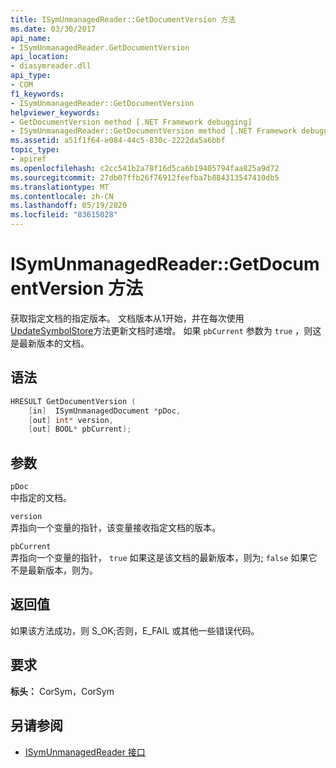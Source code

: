 ```yaml
---
title: ISymUnmanagedReader::GetDocumentVersion 方法
ms.date: 03/30/2017
api_name:
- ISymUnmanagedReader.GetDocumentVersion
api_location:
- diasymreader.dll
api_type:
- COM
f1_keywords:
- ISymUnmanagedReader::GetDocumentVersion
helpviewer_keywords:
- GetDocumentVersion method [.NET Framework debugging]
- ISymUnmanagedReader::GetDocumentVersion method [.NET Framework debugging]
ms.assetid: a51f1f64-e084-44c5-830c-2222da5a6bbf
topic_type:
- apiref
ms.openlocfilehash: c2cc541b2a78f16d5ca6b19405794faa825a9d72
ms.sourcegitcommit: 27db07ffb26f76912feefba7b884313547410db5
ms.translationtype: MT
ms.contentlocale: zh-CN
ms.lasthandoff: 05/19/2020
ms.locfileid: "83615028"
---
```

# <a name="isymunmanagedreadergetdocumentversion-method"></a>ISymUnmanagedReader::GetDocumentVersion 方法
获取指定文档的指定版本。 文档版本从1开始，并在每次使用[UpdateSymbolStore](isymunmanagedreader-updatesymbolstore-method.md)方法更新文档时递增。 如果 `pbCurrent` 参数为 `true` ，则这是最新版本的文档。  
  
## <a name="syntax"></a>语法  
  
```cpp  
HRESULT GetDocumentVersion (  
    [in]  ISymUnmanagedDocument *pDoc,  
    [out] int* version,  
    [out] BOOL* pbCurrent);  
```  
  
## <a name="parameters"></a>参数  
 `pDoc`  
 中指定的文档。  
  
 `version`  
 弄指向一个变量的指针，该变量接收指定文档的版本。  
  
 `pbCurrent`  
 弄指向一个变量的指针， `true` 如果这是该文档的最新版本，则为; `false` 如果它不是最新版本，则为。  
  
## <a name="return-value"></a>返回值  
 如果该方法成功，则 S_OK;否则，E_FAIL 或其他一些错误代码。  
  
## <a name="requirements"></a>要求  
 **标头：** CorSym，CorSym  
  
## <a name="see-also"></a>另请参阅

- [ISymUnmanagedReader 接口](isymunmanagedreader-interface.md)
